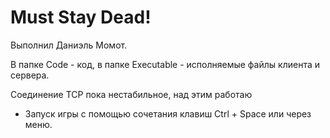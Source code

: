 
# Must Stay Dead!
Выполнил Даниэль Момот.

В папке Code - код, в папке Executable - исполняемые файлы клиента и сервера.

Соединение TCP пока нестабильное, над этим работаю

* Запуск игры c помощью сочетания клавиш Ctrl + Space или через меню. 

